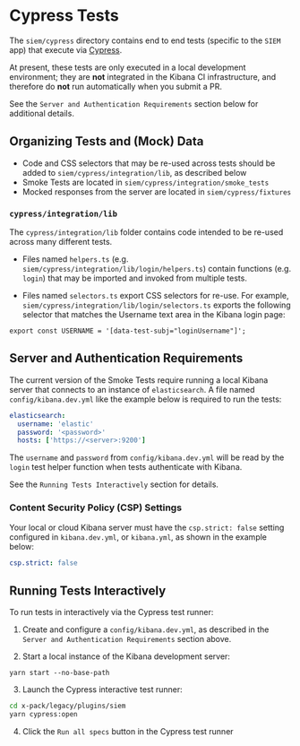 # Cypress Tests

The `siem/cypress` directory contains end to end tests (specific to the `SIEM` app) that execute via [Cypress](https://www.cypress.io/).

At present, these tests are only executed in a local development environment; they are **not** integrated in the Kibana CI infrastructure, and therefore do **not** run automatically when you submit a PR.

See the `Server and Authentication Requirements` section below for additional details.

## Organizing Tests and (Mock) Data

- Code and CSS selectors that may be re-used across tests should be added to `siem/cypress/integration/lib`, as described below
- Smoke Tests are located in `siem/cypress/integration/smoke_tests`
- Mocked responses from the server are located in `siem/cypress/fixtures`

### `cypress/integration/lib`

The `cypress/integration/lib` folder contains code intended to be re-used across many different tests.

- Files named `helpers.ts` (e.g. `siem/cypress/integration/lib/login/helpers.ts`) contain functions (e.g. `login`) that may be imported and invoked from multiple tests.

- Files named `selectors.ts` export CSS selectors for re-use. For example, `siem/cypress/integration/lib/login/selectors.ts` exports the following selector that matches the Username text area in the Kibana login page:

```
export const USERNAME = '[data-test-subj="loginUsername"]';
```

## Server and Authentication Requirements

The current version of the Smoke Tests require running a local Kibana server that connects to an instance of `elasticsearch`. A file named `config/kibana.dev.yml` like the example below is required to run the tests:

```yaml
elasticsearch:
  username: 'elastic'
  password: '<password>'
  hosts: ['https://<server>:9200']
```

The `username` and `password` from `config/kibana.dev.yml` will be read by the `login` test helper function when tests authenticate with Kibana.

See the `Running Tests Interactively` section for details.

### Content Security Policy (CSP) Settings

 Your local or cloud Kibana server must have the `csp.strict: false` setting
configured in `kibana.dev.yml`, or `kibana.yml`, as shown in the example below:

 ```yaml
csp.strict: false
```

## Running Tests Interactively

To run tests in interactively via the Cypress test runner:

1. Create and configure a `config/kibana.dev.yml`, as described in the `Server and Authentication Requirements` section above.

2. Start a local instance of the Kibana development server:

```
yarn start --no-base-path
```

3. Launch the Cypress interactive test runner:

```sh
cd x-pack/legacy/plugins/siem
yarn cypress:open
```

4. Click the `Run all specs` button in the Cypress test runner
